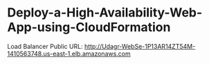 # Deploy-a-High-Availability-Web-App-using-CloudFormation

Load Balancer Public URL: http://Udagr-WebSe-1P13AR14ZT54M-1410563748.us-east-1.elb.amazonaws.com
